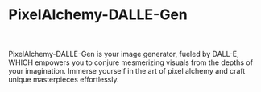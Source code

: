 ﻿# PixelAlchemy-DALLE-Gen
<br>
<br>
PixelAlchemy-DALLE-Gen is your image generator, fueled by DALL-E, WHICH empowers you to conjure mesmerizing visuals from the depths of your imagination. Immerse yourself in the art of pixel alchemy and craft unique masterpieces effortlessly.
